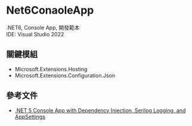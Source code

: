 # Net6ConaoleApp
.NET6,  Console App, 開發範本   
IDE: Visual Studio 2022

## 關鍵模組
* Microsoft.Extensions.Hosting
* Microsoft.Extensions.Configuration.Json

## 參考文件
* [.NET 5 Console App with Dependency Injection, Serilog Logging, and AppSettings](https://dev.to/moe23/net-5-console-app-with-dependency-injection-serilog-logging-and-appsettings-3d4n)

